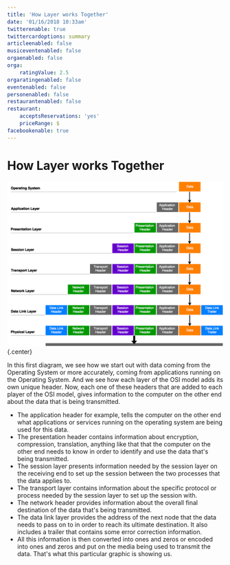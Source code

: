```yaml
---
title: 'How Layer works Together'
date: '01/16/2018 10:33am'
twitterenable: true
twittercardoptions: summary
articleenabled: false
musiceventenabled: false
orgaenabled: false
orga:
    ratingValue: 2.5
orgaratingenabled: false
eventenabled: false
personenabled: false
restaurantenabled: false
restaurant:
    acceptsReservations: 'yes'
    priceRange: $
facebookenable: true
---
```


# <a href="/network/foundations-of-networking-networking-basics/3-osi-model" class="nav-button transform"><span></span></a>How Layer works Together

![](howitworks.png?cropResize=1100,1100)   {.center}

In this first diagram, we see how we start out with data coming from the Operating System or more accurately, coming from applications running on the Operating System. And we see how each layer of the OSI model adds its own unique header. Now, each one of these headers that are added to each player of the OSI model, gives information to the computer on the other end about the data that is being transmitted.

* The application header for example, tells the computer on the other end what applications or services running on the operating system are being used for this data. 
* The presentation header contains information about encryption, compression, translation, anything like that that the computer on the other end needs to know in order to identify and use the data that's being transmitted. 
* The session layer presents information needed by the session layer on the receiving end to set up the session between the two processes that the data applies to.
* The transport layer contains information about the specific protocol or process needed by the session layer to set up the session with. 
* The network header provides information about the overall final destination of the data that's being transmitted. 
* The data link layer provides the address of the next node that the data needs to pass on to in order to reach its ultimate destination. It also includes a trailer that contains some error correction information.
* All this information is then converted into ones and zeros or encoded into ones and zeros and put on the media being used to transmit the data. That's what this particular graphic is showing us.